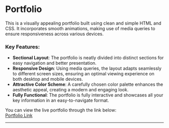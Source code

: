 # Portfolio

This is a visually appealing portfolio built using clean and simple HTML and CSS. It incorporates smooth animations, making use of media queries to ensure responsiveness across various devices.

### Key Features:
- **Sectional Layout**: The portfolio is neatly divided into distinct sections for easy navigation and better presentation.
- **Responsive Design**: Using media queries, the layout adapts seamlessly to different screen sizes, ensuring an optimal viewing experience on both desktop and mobile devices.
- **Attractive Color Scheme**: A carefully chosen color palette enhances the aesthetic appeal, creating a modern and engaging look.
- **Fully Functional**: The portfolio is fully interactive and showcases all your key information in an easy-to-navigate format.

You can view the live portfolio through the link below:  
[Portfolio Link](https://vishwas2628.github.io/Portfolio/)

---
